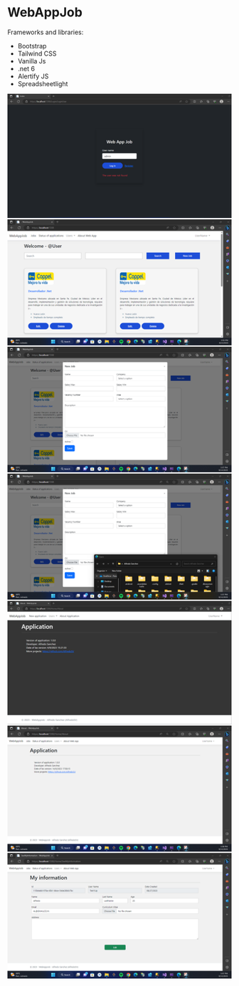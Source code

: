 # WebAppJob

Frameworks and libraries:

* Bootstrap
* Tailwind CSS
* Vanilla Js
* .net 6
* Alertify JS
* Spreadsheetlight

![cap7](https://github.com/AlfredoSV/WebAppJob/blob/master/Captures/cap7.png)
![cap1](https://github.com/AlfredoSV/WebAppJob/blob/master/Captures/cap1.png)
![cap2](https://github.com/AlfredoSV/WebAppJob/blob/master/Captures/cap2.png)
![cap3](https://github.com/AlfredoSV/WebAppJob/blob/master/Captures/cap3.png)
![cap4](https://github.com/AlfredoSV/WebAppJob/blob/master/Captures/cap4.png)
![cap5](https://github.com/AlfredoSV/WebAppJob/blob/master/Captures/cap5.png)
![cap6](https://github.com/AlfredoSV/WebAppJob/blob/master/Captures/cap6.png)